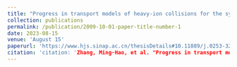 ```yaml
---
title: "Progress in transport models of heavy-ion collisions for the synthesis of superheavy nuclei"
collection: publications
permalink: /publication/2009-10-01-paper-title-number-1
date: 2023-08-15
venue: 'August 15'
paperurl: 'https://www.hjs.sinap.ac.cn/thesisDetails#10.11889/j.0253-3219.2023.hjs.46.080014&lang=zh'
citation: 'citation: 'Zhang, Ming-Hao, et al. "Progress in transport models of heavy-ion collisions for the synthesis of superheavy nuclei." NUCLEAR TECHNIQUES,2023,46(08):137-145.'
---
```



